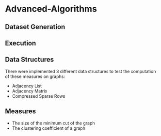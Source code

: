 # Advanced-Algorithms

## Dataset Generation

## Execution

## Data Structures
  
  There were implemented 3 different data structures to test the computation of these measures on graphs:
   - Adjacency List
   - Adjacency Matrix
   - Compressed Sparse Rows

## Measures
- The size of the minimum cut of the graph
- The clustering coefficient of a graph

